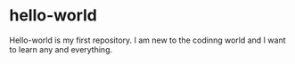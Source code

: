 # hello-world
Hello-world is my first repository.
I am new to the codinng world and I want to learn any and everything.
